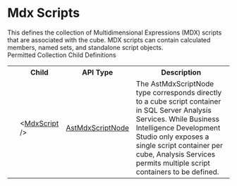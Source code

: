 # Mdx Scripts

<div class="LanguageSummary"><div class ="SummaryItem">This defines the collection of Multidimensional Expressions (MDX) scripts that are associated with the cube. MDX scripts can contain calculated members, named sets, and standalone script objects.</div></div><div class="SchemaBindingGroup"><div class="SchemaBindingGroupHeader">Permitted Collection Child Definitions</div><table id="SchemaBindingList" class="SchemaBindingList"><tbody><tr><th class="SchemaBindingIconColumnHeader">&nbsp;</th><th class="SchemaBindingNameColumnHeader">Child</th><th class="SchemaBindingTypeColumnHeader">API Type</th><th class="SchemaBindingSummaryColumnHeader">Description</th></tr><tr class="cd0"><td class="SchemaBindingIcon"><div class="NotRequired" /></td><td class="SchemaBindingName"><span class="punc">&lt;</span><a href=../api-reference/Varigence.Languages.Biml.Cube.Calculation.AstMdxScriptNode.html">MdxScript</a><span class="punc"> /&gt;</span></td><td class="SchemaBindingType"><a href="Varigence.Languages.Biml.Cube.Calculation.AstMdxScriptNode.html">AstMdxScriptNode</a></td><td class="SchemaBindingSummary">The AstMdxScriptNode type corresponds directly to a cube script container in SQL Server Analysis Services.  While Business Intelligence Development Studio only exposes a single script container per cube, Analysis Services permits multiple script containers to be defined.</td></tr></tbody></table></div>